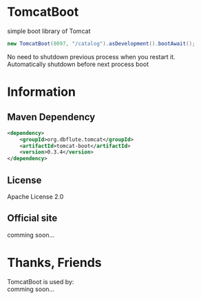 # TomcatBoot
simple boot library of Tomcat

```java
new TomcatBoot(8097, "/catalog").asDevelopment().bootAwait();
```

No need to shutdown previous process when you restart it.  
Automatically shutdown before next process boot

# Information
## Maven Dependency
```xml
<dependency>
    <groupId>org.dbflute.tomcat</groupId>
    <artifactId>tomcat-boot</artifactId>
    <version>0.3.4</version>
</dependency>
```

## License
Apache License 2.0

## Official site
comming soon...

# Thanks, Friends
TomcatBoot is used by:  
comming soon...
